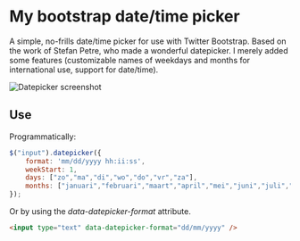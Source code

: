 My bootstrap date/time picker
=============================

A simple, no-frills date/time picker for use with Twitter Bootstrap. Based on the work of
Stefan Petre, who made a wonderful datepicker. I merely added some features (customizable names of weekdays and months for international use, support for date/time).

![Datepicker screenshot](https://raw.github.com/mgussekloo/my-bootstrap-datetimepicker/master/screenshot/datepicker.png)

Use
-------

Programmatically:

```javascript
$("input").datepicker({
	format: 'mm/dd/yyyy hh:ii:ss',
	weekStart: 1,
	days: ["zo","ma","di","wo","do","vr","za"],
	months: ["januari","februari","maart","april","mei","juni","juli","augustus","september","oktober","november","december"]
});
```

Or by using the *data-datepicker-format* attribute.

```html
<input type="text" data-datepicker-format="dd/mm/yyyy" />
```